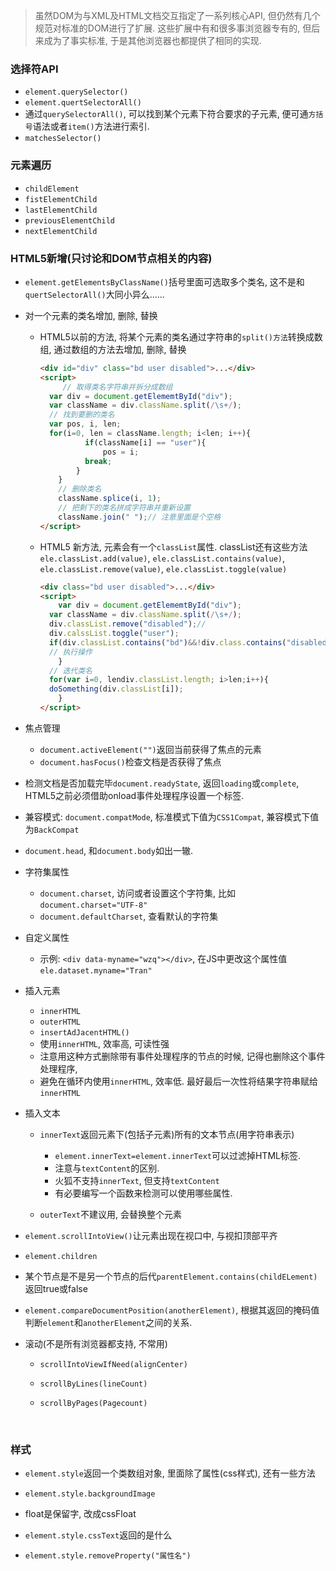 > 虽然DOM为与XML及HTML文档交互指定了一系列核心API, 但仍然有几个规范对标准的DOM进行了扩展. 这些扩展中有和很多事浏览器专有的, 但后来成为了事实标准, 于是其他浏览器也都提供了相同的实现.

### 选择符API

- `element.querySelector()`
- `element.quertSelectorAll()`
- 通过`querySelectorAll()`, 可以找到某个元素下符合要求的子元素, 便可通`方括号`语法或者`item()`方法进行索引. 
- `matchesSelector()`

### 元素遍历

- `childElement`
- `fistElementChild`
- `lastElementChild`
- `previousElementChild`
- `nextElementChild`

### HTML5新增(只讨论和DOM节点相关的内容)

- `element.getElementsByClassName()`括号里面可选取多个类名, 这不是和`quertSelectorAll()`大同小异么......

- 对一个元素的类名增加, 删除, 替换

  - HTML5以前的方法, 将某个元素的类名通过字符串的`split()方法`转换成数组, 通过数组的方法去增加, 删除, 替换
    ```html
    <div id="div" class="bd user disabled">...</div>
    <script>
         // 取得类名字符串并拆分成数组
      var div = document.getElememtById("div");
      var className = div.className.split(/\s+/);
      // 找到要删的类名
      var pos, i, len;
      for(i=0, len = className.length; i<len; i++){
              if(className[i] == "user"){
                  pos = i;
              break;
            }
        }
        // 删除类名
        className.splice(i, 1);
        // 把剩下的类名拼成字符串并重新设置
        className.join(" ");// 注意里面是个空格
    </script>
    ```
  - HTML5 新方法, 元素会有一个`classList`属性. classList还有这些方法`ele.classList.add(value)`, `ele.classList.contains(value)`, `ele.classList.remove(value)`, `ele.classList.toggle(value)`
    ```html
    <div class="bd user disabled">...</div>
    <script>
        var div = document.getElememtById("div");
      var className = div.className.split(/\s+/);
      div.classList.remove("disabled");// 
      div.calssList.toggle("user");
      if(div.classList.contains("bd")&&!div.class.contains("disabled")){
      // 执行操作
        }
      // 迭代类名
      for(var i=0, lendiv.classList.length; i>len;i++){
      doSomething(div.classList[i]);
        }
    </script>
    ```


- 焦点管理
  - `document.activeElement("")`返回当前获得了焦点的元素
  - `document.hasFocus()`检查文档是否获得了焦点
- 检测文档是否加载完毕`document.readyState`, 返回`loading`或`complete`, HTML5之前必须借助onload事件处理程序设置一个标签.
- 兼容模式: `document.compatMode`, 标准模式下值为`CSS1Compat`, 兼容模式下值为`BackCompat`
- `document.head`, 和`document.body`如出一辙.
- 字符集属性
  -  `document.charset`, 访问或者设置这个字符集, 比如`document.charset="UTF-8"`
  - `document.defaultCharset`, 查看默认的字符集

- 自定义属性

  - 示例: `<div data-myname="wzq"></div>`, 在JS中更改这个属性值`ele.dataset.myname="Tran"`

- 插入元素

  - `innerHTML`
  - `outerHTML`
  - `insertAdJacentHTML()`
  - 使用`innerHTML`, 效率高, 可读性强
  - 注意用这种方式删除带有事件处理程序的节点的时候, 记得也删除这个事件处理程序,
  - 避免在循环内使用`innerHTML`, 效率低. 最好最后一次性将结果字符串赋给`innerHTML`

- 插入文本

  - `innerText`返回元素下(包括子元素)所有的文本节点(用字符串表示)
    - `element.innerText=element.innerText`可以过滤掉HTML标签.
    - 注意与`textContent`的区别.
    - 火狐不支持`innerText`, 但支持`textContent`
    - 有必要编写一个函数来检测可以使用哪些属性.

  - `outerText`不建议用, 会替换整个元素

- `element.scrollIntoView()`让元素出现在视口中, 与视扣顶部平齐

- `element.children`

- 某个节点是不是另一个节点的后代`parentElement.contains(childELement)`返回true或false

- `element.compareDocumentPosition(anotherElement)`, 根据其返回的掩码值判断`element`和`anotherElement`之间的关系. 

- 滚动(不是所有浏览器都支持, 不常用)

  - `scrollIntoViewIfNeed(alignCenter)`

  - `scrollByLines(lineCount)`

  - `scrollByPages(Pagecount)`

    ​



### 样式

- `element.style`返回一个类数组对象, 里面除了属性(css样式), 还有一些方法
- `element.style.backgroundImage`
- float是保留字, 改成cssFloat
- `element.style.cssText`返回的是什么
- `element.style.removeProperty("属性名")`

  ​